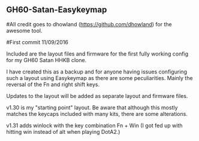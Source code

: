 ## GH60-Satan-Easykeymap

#All credit goes to dhowland (https://github.com/dhowland) for the awesome tool.

#First commit 11/09/2016

Included are the layout files and firmware for the first fully working config for my GH60 Satan HHKB clone.

I have created this as a backup and for anyone having issues configuring such a layout using Easykeymap as there are some peculiarities.
Mainly the reversal of the Fn and right shift keys.

Updates to the layout will be added as separate layout and firmware files.

v1.30 is my "starting point" layout. Be aware that although this mostly matches the keycaps included with many kits, there are some alterations.

v1.31 adds winlock with the key combination Fn + Win (I got fed up with hitting win instead of alt when playing DotA2.)
